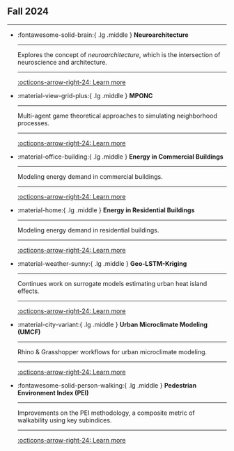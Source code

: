 
## Fall 2024

---

<div class="grid cards" markdown>

- :fontawesome-solid-brain:{ .lg .middle } __Neuroarchitecture__

    ---

    Explores the concept of _neuroarchitecture_, which is the intersection of neuroscience and architecture.

    ---

    [:octicons-arrow-right-24: Learn more](../../24fa-neuroarchitecture/README.md)

- :material-view-grid-plus:{ .lg .middle } __MPONC__

    ---

    Multi-agent game theoretical approaches to simulating neighborhood processes.

    ---

    [:octicons-arrow-right-24: Learn more](../../24fa-mponc/README.md)

- :material-office-building:{ .lg .middle } __Energy in Commercial Buildings__

    ---

    Modeling energy demand in commercial buildings.

    ---

    [:octicons-arrow-right-24: Learn more](../../24fa-energyinbuildings-com/README.md)

- :material-home:{ .lg .middle } __Energy in Residential Buildings__

    ---

    Modeling energy demand in residential buildings.

    ---

    [:octicons-arrow-right-24: Learn more](../../24fa-energyinbuildings-res/README.md)

- :material-weather-sunny:{ .lg .middle } __Geo-LSTM-Kriging__

    ---

    Continues work on surrogate models estimating urban heat island effects.

    ---

    [:octicons-arrow-right-24: Learn more](../../24fa-microclimate-lstm-kriging/README.md)

- :material-city-variant:{ .lg .middle } __Urban Microclimate Modeling (UMCF)__

    ---

    Rhino & Grasshopper workflows for urban microclimate modeling.

    ---

    [:octicons-arrow-right-24: Learn more](../../24fa-microclimate-umcf/README.md)

- :fontawesome-solid-person-walking:{ .lg .middle } __Pedestrian Environment Index (PEI)__

    ---

    Improvements on the PEI methodology, a composite metric of walkability using key subindices.

    ---

    [:octicons-arrow-right-24: Learn more](../../24fa-mobility-pei/README.md)

</div>
